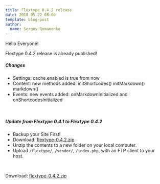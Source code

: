 ```yaml
---
title: Flextype 0.4.2 release
date: 2018-05-22 08:00
template: blog-post
author:
  name: Sergey Romanenko
---
```


Hello Everyone!  

Flextype 0.4.2 release is already published!

##### Changes
* Settings: cache.enabled is true from now
* Content: new methods added: initShortcodes() initMarkdown() markdown()
* Events: new events added: onMarkdownInitialized and onShortcodesInitialized

<br>

##### Update from Flextype 0.4.1 to Flextype 0.4.2
* Backup your Site First!
* Download: [flextype-0.4.2.zip](https://github.com/flextype/flextype/releases/download/v0.4.2/flextype-0.4.2.zip)
* Unzip the contents to a new folder on your local computer.
* Upload ```/flextype/```, ```/vendor/```, ```/index.php```, with an FTP client to your host.


<br>

Download: [flextype-0.4.2.zip](https://github.com/flextype/flextype/releases/download/v0.4.2/flextype-0.4.2.zip)

<br>
